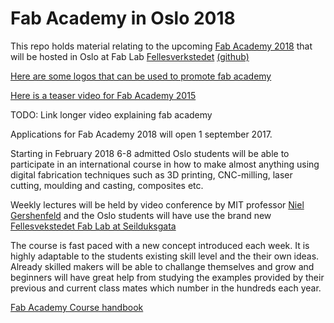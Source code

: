 # Fab Academy in Oslo 2018
This repo holds material relating to the upcoming [Fab Academy 2018](http://fabacademy.org/) that will be hosted in Oslo at Fab Lab [Fellesverkstedet](http://www.fellesverkstedet.no/) [(github)](https://github.com/fellesverkstedet)

[Here are some logos that can be used to promote fab academy](https://github.com/Jaknil/fab_academy_oslo_2017/blob/master/logos/logos.md)

[Here is a teaser video for Fab Academy 2015](https://vimeo.com/111864398)

TODO: Link longer video explaining fab academy

Applications for Fab Academy 2018 will open 1 september 2017.  

Starting in February 2018 6-8 admitted Oslo students will be able to participate in an international course in how to make almost anything using digital fabrication techniques such as 3D printing, CNC-milling, laser cutting, moulding and casting, composites etc. 

Weekly lectures will be held by video conference by MIT professor [Niel Gershenfeld](https://en.wikipedia.org/wiki/Neil_Gershenfeld) and the Oslo students will have use the brand new [Fellesvekstedet Fab Lab at Seilduksgata](https://www.facebook.com/fellesverkstedet/)

The course is fast paced with a new concept introduced each week. It is highly adaptable to the students existing skill level and the their own ideas. Already skilled makers will be able to challange themselves and grow and beginners will have great help from studying the examples provided by their previous and current class mates which number in the hundreds each year. 

[Fab Academy Course handbook](http://docs.academany.org/FabAcademy-Handbook/_book/basic_fab_academy_course_info.html)
